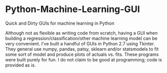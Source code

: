 # Python-Machine-Learning-GUI
Quick and Dirty GUIs for machine learning in Python

Although not as flexible as writing code from scratch, having a GUI when building a regression/classification/other machine learning model can be very convenient.
I've built a handful of GUIs in Python 2.7 using Tkinter. They general use numpy, pandas, patsy, sklearn and/or statsmodels to fit some sort of model and produce plots of actuals vs. fits.
These programs were built purely for fun.
I do not claim to be good at programming; code is provided as is.
